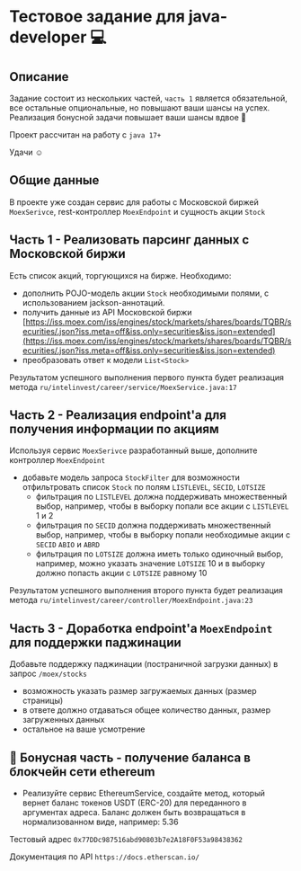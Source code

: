 # Тестовое задание для java-developer 💻

## Описание

Задание состоит из нескольких частей, `часть 1` является обязательной,
все остальные опциональные, но повышают ваши шансы на успех.
Реализация бонусной задачи повышает ваши шансы вдвое 🚀

Проект рассчитан на работу с `java 17+`

Удачи ☺

## Общие данные
В проекте уже создан сервис для работы с Московской биржей `MoexSerivce`, 
rest-контроллер `MoexEndpoint` и сущность акции `Stock`

## Часть 1 - Реализовать парсинг данных с Московской биржи

Есть список акций, торгующихся на бирже. 
Необходимо:

* дополнить POJO-модель акции `Stock` необходимыми полями, с использованием jackson-аннотаций. 
* получить данные из API Московской биржи [https://iss.moex.com/iss/engines/stock/markets/shares/boards/TQBR/securities/.json?iss.meta=off&iss.only=securities&iss.json=extended](https://iss.moex.com/iss/engines/stock/markets/shares/boards/TQBR/securities/.json?iss.meta=off&iss.only=securities&iss.json=extended)
* преобразовать ответ к модели `List<Stock>`

Результатом успешного выполнения первого пункта будет реализация метода `ru/intelinvest/career/service/MoexService.java:17`


## Часть 2 - Реализация endpoint'a для получения информации по акциям

Используя сервис `MoexSerivce` разработанный выше, дополните контроллер `MoexEndpoint` 

* добавьте модель запроса `StockFilter` для возможности отфильтровать список `Stock` по полям `LISTLEVEL`, `SECID`, `LOTSIZE`
  * фильтрация по `LISTLEVEL` должна поддерживать множественный выбор, например, чтобы в выборку попали все акции
  с `LISTLEVEL` 1 и 2
  * фильтрация по `SECID` должна поддерживать множественный выбор, например, чтобы в выборку попали необходимые акции
    с `SECID` `ABIO` и `ABRD`
  * фильтрация по `LOTSIZE` должна иметь только одиночный выбор, например, можно указать значение 
  `LOTSIZE` 10 и в выборку должно попасть акции с `LOTSIZE` равному 10

Результатом успешного выполнения второго пункта будет реализация метода `ru/intelinvest/career/controller/MoexEndpoint.java:23`


## Часть 3 - Доработка endpoint'а `MoexEndpoint` для поддержки паджинации

Добавьте поддержку паджинации (постраничной загрузки данных) в запрос `/moex/stocks`

* возможность указать размер загружаемых данных (размер страницы)
* в ответе должно отдаваться общее количество данных, размер загруженных данных
* остальное на ваше усмотрение


## 💎 Бонусная часть - получение баланса в блокчейн сети ethereum

* Реализуйте сервис EthereumService, создайте метод, который вернет баланс токенов USDT (ERC-20)
для переданного в аргументах адреса. Баланс должен быть возвращаться в нормализованном виде, например: 5.36

Тестовый адрес `0x77DDc987516abd90803b7e2A18F0F53a98438362`

Документация по API `https://docs.etherscan.io/`